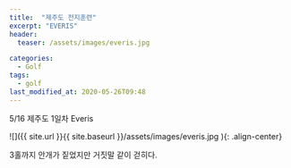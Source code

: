 ```yaml
---
title:  "제주도 전지훈련"
excerpt: "EVERIS"
header:
  teaser: /assets/images/everis.jpg

categories:
  - Golf
tags:
  - golf
last_modified_at: 2020-05-26T09:48
---
```


5/16 제주도 1일차 Everis

![]({{ site.url }}{{ site.baseurl }}/assets/images/everis.jpg   ){: .align-center}

3홀까지 안개가 짙었지만 거짓말 같이 걷히다.  

